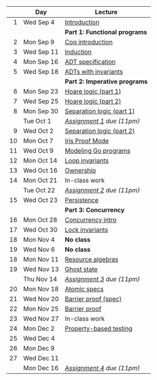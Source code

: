 <!-- markdownlint-disable MD041 -->

|  | Day | Lecture |
| --: | --- | --- |
| 1 | Wed Sep 4 | [Introduction](./notes/lec1.md) |
|  |  | **Part 1: Functional programs** |
| 2 | Mon Sep 9 | [Coq introduction](./notes/coq-intro.md) |
| 3 | Wed Sep 11 | [Induction](./notes/induction.md) |
| 4 | Mon Sep 16 | [ADT specification](./notes/adt_specs.md) |
| 5 | Wed Sep 18 | [ADTs with invariants](./notes/adt_invariants.md) |
|  |  | **Part 2: Imperative programs** |
| 6 | Mon Sep 23 | [Hoare logic (part 1)](./notes/hoare.md) |
| 7 | Wed Sep 25 | [Hoare logic (part 2)](./notes/hoare.md) |
| 8 | Mon Sep 30 | [Separation logic (part 1)](./notes/sep_logic.md) |
|  | Tue Oct 1 | _[Assignment 1](./assignments/assignment1.md) due (11pm)_ |
| 9 | Wed Oct 2 | [Separation logic (part 2)](./notes/sep_logic.md) |
| 10 | Mon Oct 7 | [Iris Proof Mode](./notes/ipm.md) |
| 11 | Wed Oct 9 | [Modeling Go programs](./notes/goose.md) |
| 12 | Mon Oct 14 | [Loop invariants](./notes/loop_invariants.md) |
| 13 | Wed Oct 16 | [Ownership](./notes/ownership.md) |
| 14 | Mon Oct 21 | In-class work |
|  | Tue Oct 22 | _[Assignment 2](./assignments/assignment2.md) due (11pm)_ |
| 15 | Wed Oct 23 | [Persistence](./notes/persistently.md) |
|  |  | **Part 3: Concurrency** |
| 16 | Mon Oct 28 | [Concurrency intro](./notes/concurrency.md) |
| 17 | Wed Oct 30 | [Lock invariants](./notes/invariants.md) |
| 18 | Mon Nov 4 | **No class** |
| 19 | Wed Nov 6 | **No class** |
| 18 | Mon Nov 11 | [Resource algebras](./notes/resource-algebra.md) |
| 19 | Wed Nov 13 | [Ghost state](./notes/ghost_state.md) |
|  | Thu Nov 14 | _[Assignment 3](./assignments/assignment3/) due (11pm)_ |
| 20 | Mon Nov 18 | [Atomic specs](./notes/atomic_specs.md) |
| 21 | Wed Nov 20 | [Barrier proof (spec)](./notes/barrier.md) |
| 22 | Mon Nov 25 | [Barrier proof](./notes/barrier.md) |
| 23 | Wed Nov 27 | In-class work |
| 24 | Mon Dec 2 | [Property-based testing](./notes/pbt.md) |
| 25 | Wed Dec 4 |  |
| 26 | Mon Dec 9 |  |
| 27 | Wed Dec 11 |  |
|  | Mon Dec 16 | _[Assignment 4](./assignments/sharded_hashmap.md) due (11pm)_ |
